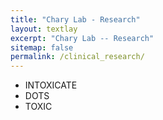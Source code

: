 ```yaml
---
title: "Chary Lab - Research"
layout: textlay
excerpt: "Chary Lab -- Research"
sitemap: false
permalink: /clinical_research/
---
```


- INTOXICATE
- DOTS
- TOXIC
